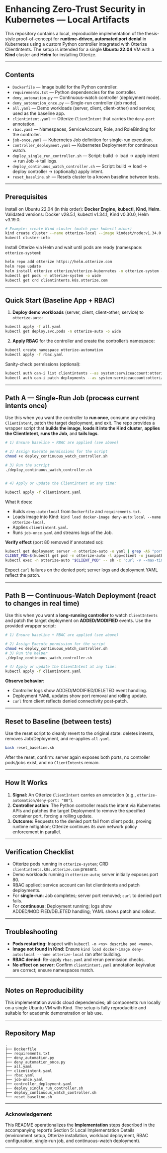# Enhancing Zero-Trust Security in Kubernetes — Local Artifacts

This repository contains a local, reproducible implementation of the thesis-style proof-of-concept for **runtime-driven, automated port denial** in Kubernetes using a custom Python controller integrated with Otterize ClientIntents. The setup is intended for a single **Ubuntu 22.04** VM with a **Kind** cluster and **Helm** for installing Otterize.

---

## Contents

- `Dockerfile` — Image build for the Python controller.
- `requirements.txt` — Python dependencies for the controller.
- `deny_automation.py` — Continuous-watch controller (deployment mode).
- `deny_automation_once.py` — Single-run controller (job mode).
- `all.yaml` — Demo workloads (server, client, client-other) and service; used as the baseline app.
- `clientintent.yaml` — Otterize `ClientIntent` that carries the `deny-port` annotation.
- `rbac.yaml` — Namespaces, ServiceAccount, Role, and RoleBinding for the controller.
- `job-once.yaml` — Kubernetes Job definition for single-run execution.
- `controller_deployment.yaml` — Kubernetes Deployment for continuous watch.
- `deploy_single_run_controller.sh` — Script: build → load → apply intent → run Job → tail logs.
- `deploy_continuous_watch_controller.sh` — Script: build → load → deploy controller → (optionally) apply intent.
- `reset_baseline.sh` — Resets cluster to a known baseline between tests.

---

## Prerequisites

Install on Ubuntu 22.04 (in this order): **Docker Engine**, **kubectl**, **Kind**, **Helm**.
Validated versions: Docker v28.5.1, kubectl v1.34.1, Kind v0.30.0, Helm v3.19.0.

```bash
# Example: create Kind cluster (match your kubectl minor)
kind create cluster --name otterize-local --image kindest/node:v1.34.0
kubectl cluster-info
```

Install Otterize via Helm and wait until pods are ready (namespace: `otterize-system`):

```bash
helm repo add otterize https://helm.otterize.com
helm repo update
helm install otterize otterize/otterize-kubernetes -n otterize-system --create-namespace --wait
kubectl get pods -n otterize-system -o wide
kubectl get crd clientintents.k8s.otterize.com
```

---

## Quick Start (Baseline App + RBAC)

1. **Deploy demo workloads** (server, client, client-other; service) to `otterize-auto`:

```bash
kubectl apply -f all.yaml
kubectl get deploy,svc,pods -n otterize-auto -o wide
```

2. **Apply RBAC** for the controller and create the controller’s namespace:

```bash
kubectl create namespace otterize-automation
kubectl apply -f rbac.yaml
```

Sanity-check permissions (optional):

```bash
kubectl auth can-i list clientintents --as system:serviceaccount:otterize-automation:deny-automation-controller -n otterize-auto
kubectl auth can-i patch deployments --as system:serviceaccount:otterize-automation:deny-automation-controller -n otterize-auto
```

---

## Path A — Single-Run Job (process current intents once)

Use this when you want the controller to **run once**, consume any existing `ClientIntent`, patch the target deployment, and exit.
The repo provides a wrapper script that **builds the image**, **loads it into the Kind cluster**, **applies the ClientIntent**, **runs the Job**, and **tails logs**.

```bash
# 1) Ensure baseline + RBAC are applied (see above)

# 2) Assign Execute permissions for the script
chmod +x deploy_continuous_watch_controller.sh

# 3) Run the scrript
./deploy_continuous_watch_controller.sh


# 4) Apply or update the ClientIntent at any time:

kubectl apply -f clientintent.yaml

```

What it does:

- Builds `deny-auto:local` from `Dockerfile` and `requirements.txt`.
- Loads image into Kind: `kind load docker-image deny-auto:local --name otterize-local`.
- Applies `clientintent.yaml`.
- Runs `job-once.yaml` and streams logs of the Job.

**Verify effect** (port 80 removed if annotated so):

```bash
kubectl get deployment server -n otterize-auto -o yaml | grep -A6 "ports:"
CLIENT_POD=$(kubectl get pod -n otterize-auto -l app=client -o jsonpath='{.items[0].metadata.name}')
kubectl exec -n otterize-auto "$CLIENT_POD" -- sh -c 'curl -v --max-time 3 server:80 || true'
```

Expect `curl` failures on the denied port; server logs and deployment YAML reflect the patch.

---

## Path B — Continuous-Watch Deployment (react to changes in real time)

Use this when you want a **long-running controller** to watch `ClientIntents` and patch the target deployment on **ADDED/MODIFIED** events.
Use the provided wrapper script:

```bash
# 1) Ensure baseline + RBAC are applied (see above)

# 2) Assign Execute permission for the script
chmod +x deploy_continuous_watch_controller.sh
# 3) Run the helper
./deploy_continuous_watch_controller.sh

# 4) Apply or update the ClientIntent at any time:
kubectl apply -f clientintent.yaml
```

**Observe behavior:**

- Controller logs show ADDED/MODIFIED/DELETED event handling.
- Deployment YAML updates show port removal and rolling update.
- `curl` from client reflects denied connectivity post-patch.

---

## Reset to Baseline (between tests)

Use the reset script to cleanly revert to the original state: deletes intents, removes Job/Deployment, and re-applies `all.yaml`.

```bash
bash reset_baseline.sh
```

After the reset, confirm: server again exposes both ports, no controller pods/jobs exist, and no `ClientIntent`s remain.

---

## How It Works

1. **Signal:** An Otterize `ClientIntent` carries an annotation (e.g., `otterize-automation/deny-port: "80"`).
2. **Controller action:** The Python controller reads the intent via Kubernetes APIs and patches the target Deployment to remove the specified container port, forcing a rolling update.
3. **Outcome:** Requests to the denied port fail from client pods, proving runtime mitigation; Otterize continues its own network policy enforcement in parallel.

---

## Verification Checklist

- Otterize pods running in `otterize-system`; CRD `clientintents.k8s.otterize.com` present.
- Demo workloads running in `otterize-auto`; server initially exposes port 80.
- RBAC applied; service account can list clientintents and patch deployments.
- For **single-run**: Job completes; server port removed; `curl` to denied port fails.
- For **continuous**: Deployment running; logs show ADDED/MODIFIED/DELETED handling; YAML shows patch and rollout.

---

## Troubleshooting

- **Pods restarting:** Inspect with `kubectl -n <ns> describe pod <name>`.
- **Image not found in Kind:** Ensure `kind load docker-image deny-auto:local --name otterize-local` ran after building.
- **RBAC denied:** Re-apply `rbac.yaml` and rerun permission checks.
- **No effect on server:** Confirm `clientintent.yaml` annotation key/value are correct; ensure namespaces match.

---

## Notes on Reproducibility

This implementation avoids cloud dependencies; all components run locally on a single Ubuntu VM with Kind.
The setup is fully reproducible and suitable for academic demonstration or lab use.

---

## Repository Map

```
.
├── Dockerfile
├── requirements.txt
├── deny_automation.py
├── deny_automation_once.py
├── all.yaml
├── clientintent.yaml
├── rbac.yaml
├── job-once.yaml
├── controller_deployment.yaml
├── deploy_single_run_controller.sh
├── deploy_continuous_watch_controller.sh
└── reset_baseline.sh
```

---

### Acknowledgement

This README operationalizes the **Implementation** steps described in the accompanying report’s Section 5: Local Implementation Details (environment setup, Otterize installation, workload deployment, RBAC configuration, single-run job, and continuous-watch deployment).

---
